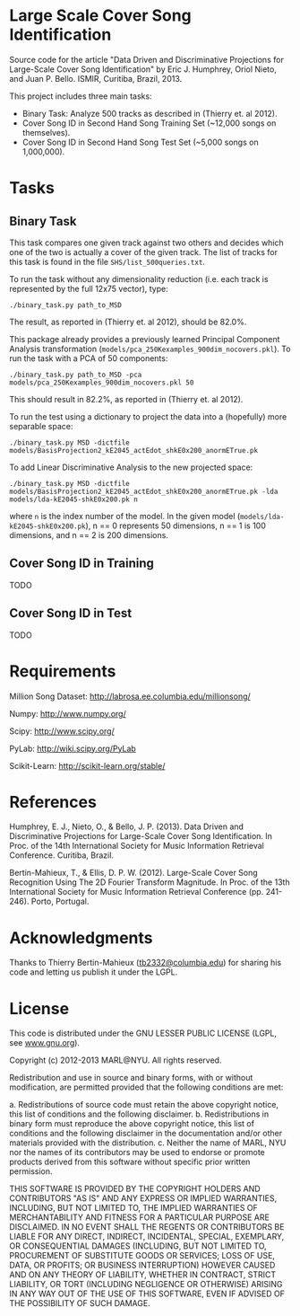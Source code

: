 Large Scale Cover Song Identification
=====================================

Source code for the article "Data Driven and Discriminative Projections for 
Large-Scale Cover Song Identification" by Eric J. Humphrey, Oriol Nieto, and 
Juan P. Bello. ISMIR, Curitiba, Brazil, 2013.

This project includes three main tasks:

- Binary Task: Analyze 500 tracks as described in (Thierry et. al 2012).
- Cover Song ID in Second Hand Song Training Set (~12,000 songs on themselves).
- Cover Song ID in Second Hand Song Test Set (~5,000 songs on 1,000,000).

Tasks
=====

Binary Task
-----------

This task compares one given track against two others and decides which one of
the two is actually a cover of the given track. The list of tracks for this task 
is found in the file `SHS/list_500queries.txt`.

To run the task without any dimensionality reduction (i.e. each track is 
represented by the full 12x75 vector), type:

	./binary_task.py path_to_MSD

The result, as reported in (Thierry et. al 2012), should be 82.0%.

This package already provides a previously learned Principal Component Analysis
transformation (`models/pca_250Kexamples_900dim_nocovers.pkl`). To run the task 
with a PCA of 50 components:

	./binary_task.py path_to_MSD -pca models/pca_250Kexamples_900dim_nocovers.pkl 50

This should result in 82.2%, as reported in (Thierry et. al 2012).

To run the test using a dictionary to project the data into a (hopefully) more
separable space:

	./binary_task.py MSD -dictfile models/BasisProjection2_kE2045_actEdot_shkE0x200_anormETrue.pk

To add Linear Discriminative Analysis to the new projected space:

	./binary_task.py MSD -dictfile models/BasisProjection2_kE2045_actEdot_shkE0x200_anormETrue.pk -lda models/lda-kE2045-shkE0x200.pk n

where `n` is the index number of the model. In the given model (`models/lda-kE2045-shkE0x200.pk`), n == 0 represents 50 dimensions, n == 1 is 100 dimensions, and
n == 2 is 200 dimensions.

Cover Song ID in Training
-------------------------

TODO

Cover Song ID in Test
---------------------

TODO


Requirements
============

Million Song Dataset:
http://labrosa.ee.columbia.edu/millionsong/

Numpy:
http://www.numpy.org/

Scipy:
http://www.scipy.org/

PyLab:
http://wiki.scipy.org/PyLab

Scikit-Learn:
http://scikit-learn.org/stable/


References
==========

Humphrey, E. J., Nieto, O., & Bello, J. P. (2013). Data Driven and 
Discriminative Projections for Large-Scale Cover Song Identification. 
In Proc. of the 14th International Society for Music Information Retrieval 
Conference. Curitiba, Brazil.

Bertin-Mahieux, T., & Ellis, D. P. W. (2012). Large-Scale Cover Song 
Recognition Using The 2D Fourier Transform Magnitude. In Proc. of the 13th 
International Society for Music Information Retrieval Conference (pp. 241-246).
Porto, Portugal.

Acknowledgments
===============

Thanks to Thierry Bertin-Mahieux (tb2332@columbia.edu) for sharing his code
and letting us publish it under the LGPL.

License
=======

This code is distributed under the GNU LESSER PUBLIC LICENSE 
(LGPL, see www.gnu.org).

Copyright (c) 2012-2013 MARL@NYU.
All rights reserved.

Redistribution and use in source and binary forms, with or without
modification, are permitted provided that the following conditions are met:

  a. Redistributions of source code must retain the above copyright notice,
     this list of conditions and the following disclaimer.
  b. Redistributions in binary form must reproduce the above copyright
     notice, this list of conditions and the following disclaimer in the
     documentation and/or other materials provided with the distribution.
  c. Neither the name of MARL, NYU nor the names of its contributors
     may be used to endorse or promote products derived from this software
     without specific prior written permission.


THIS SOFTWARE IS PROVIDED BY THE COPYRIGHT HOLDERS AND CONTRIBUTORS "AS IS"
AND ANY EXPRESS OR IMPLIED WARRANTIES, INCLUDING, BUT NOT LIMITED TO, THE
IMPLIED WARRANTIES OF MERCHANTABILITY AND FITNESS FOR A PARTICULAR PURPOSE
ARE DISCLAIMED. IN NO EVENT SHALL THE REGENTS OR CONTRIBUTORS BE LIABLE FOR
ANY DIRECT, INDIRECT, INCIDENTAL, SPECIAL, EXEMPLARY, OR CONSEQUENTIAL
DAMAGES (INCLUDING, BUT NOT LIMITED TO, PROCUREMENT OF SUBSTITUTE GOODS OR
SERVICES; LOSS OF USE, DATA, OR PROFITS; OR BUSINESS INTERRUPTION) HOWEVER
CAUSED AND ON ANY THEORY OF LIABILITY, WHETHER IN CONTRACT, STRICT
LIABILITY, OR TORT (INCLUDING NEGLIGENCE OR OTHERWISE) ARISING IN ANY WAY
OUT OF THE USE OF THIS SOFTWARE, EVEN IF ADVISED OF THE POSSIBILITY OF SUCH
DAMAGE.